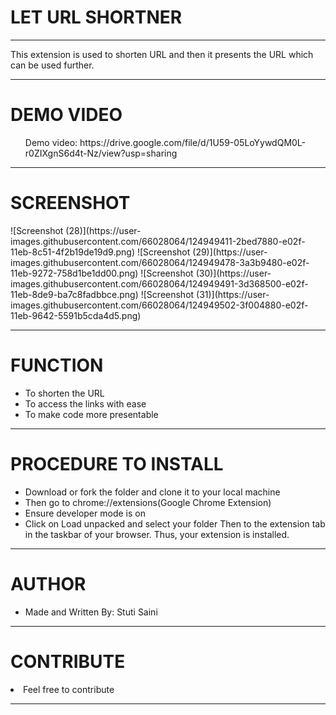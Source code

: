 <h1> LET URL SHORTNER </h1>
<hr/>
<p> This extension is used to shorten URL and then it presents the URL which can be used further. </p>

<hr/>

<h1> DEMO VIDEO </h1>
<ul> Demo video: https://drive.google.com/file/d/1U59-05LoYywdQM0L-r0ZIXgnS6d4t-Nz/view?usp=sharing </ul>
<hr/>

<h1> SCREENSHOT </h1>
![Screenshot (28)](https://user-images.githubusercontent.com/66028064/124949411-2bed7880-e02f-11eb-8c51-4f2b19de19d9.png)
![Screenshot (29)](https://user-images.githubusercontent.com/66028064/124949478-3a3b9480-e02f-11eb-9272-758d1be1dd00.png)
![Screenshot (30)](https://user-images.githubusercontent.com/66028064/124949491-3d368500-e02f-11eb-8de9-ba7c8fadbbce.png)
![Screenshot (31)](https://user-images.githubusercontent.com/66028064/124949502-3f004880-e02f-11eb-9642-5591b5cda4d5.png)

<hr/>

<h1>FUNCTION </h1>
<ul>
  <li>To shorten the URL</li>
  <li>To access the links with ease</li>
  <li>To make code more presentable </li>
 </ul>
 <hr/>
 
<h1>PROCEDURE TO INSTALL</h1>
<ul>
 <li>Download or fork the folder and clone it to your local machine</li>
 <li>Then go to chrome://extensions(Google Chrome Extension) </li>
 <li>Ensure developer mode is on</li>
 <li>Click on Load unpacked and select your folder</li.
 <li> Then to the extension tab in the taskbar of your browser. Thus, your extension is installed. </li>
  </ul>
  <hr/>
  
 <h1> AUTHOR </h1>
 <ul>
  <li>Made and Written By: Stuti Saini</li>
  </ul>
  <hr/>
  
 <h1>CONTRIBUTE</h1>
 <li>Feel free to contribute</li>
  <hr/>
  
   
